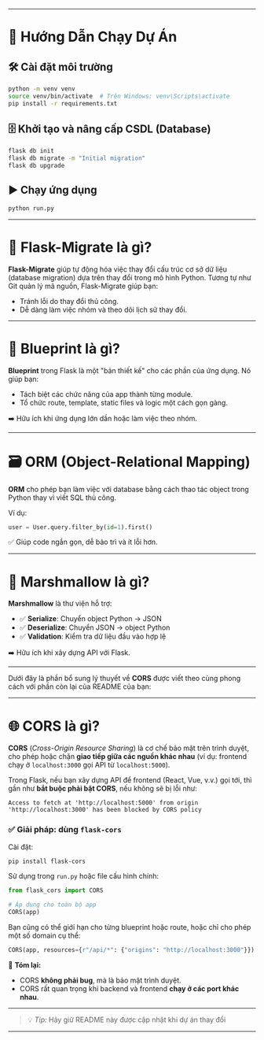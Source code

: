 

---

# 🚀 Hướng Dẫn Chạy Dự Án

## 🛠️ Cài đặt môi trường

```bash
python -m venv venv
source venv/bin/activate  # Trên Windows: venv\Scripts\activate
pip install -r requirements.txt
```

## 🗄️ Khởi tạo và nâng cấp CSDL (Database)

```bash
flask db init
flask db migrate -m "Initial migration"
flask db upgrade
```

## ▶️ Chạy ứng dụng

```bash
python run.py
```

---

# 🔄 Flask-Migrate là gì?

**Flask-Migrate** giúp tự động hóa việc thay đổi cấu trúc cơ sở dữ liệu (database migration) dựa trên thay đổi trong mô hình Python.
Tương tự như Git quản lý mã nguồn, Flask-Migrate giúp bạn:

* Tránh lỗi do thay đổi thủ công.
* Dễ dàng làm việc nhóm và theo dõi lịch sử thay đổi.

---

# 🧩 Blueprint là gì?

**Blueprint** trong Flask là một "bản thiết kế" cho các phần của ứng dụng. Nó giúp bạn:

* Tách biệt các chức năng của app thành từng module.
* Tổ chức route, template, static files và logic một cách gọn gàng.

➡️ Hữu ích khi ứng dụng lớn dần hoặc làm việc theo nhóm.

---

# 🗃️ ORM (Object-Relational Mapping)

**ORM** cho phép bạn làm việc với database bằng cách thao tác object trong Python thay vì viết SQL thủ công.

Ví dụ:

```python
user = User.query.filter_by(id=1).first()
```

✅ Giúp code ngắn gọn, dễ bảo trì và ít lỗi hơn.

---

# 🧪 Marshmallow là gì?

**Marshmallow** là thư viện hỗ trợ:

* ✅ **Serialize**: Chuyển object Python → JSON
* ✅ **Deserialize**: Chuyển JSON → object Python
* ✅ **Validation**: Kiểm tra dữ liệu đầu vào hợp lệ

➡️ Hữu ích khi xây dựng API với Flask.

---

Dưới đây là phần bổ sung lý thuyết về **CORS** được viết theo cùng phong cách với phần còn lại của README của bạn:

---

# 🌐 CORS là gì?

**CORS** (*Cross-Origin Resource Sharing*) là cơ chế bảo mật trên trình duyệt, cho phép hoặc chặn **giao tiếp giữa các nguồn khác nhau** (ví dụ: frontend chạy ở `localhost:3000` gọi API từ `localhost:5000`).

Trong Flask, nếu bạn xây dựng API để frontend (React, Vue, v.v.) gọi tới, thì gần như **bắt buộc phải bật CORS**, nếu không sẽ bị lỗi như:

```text
Access to fetch at 'http://localhost:5000' from origin 'http://localhost:3000' has been blocked by CORS policy
```

### ✅ Giải pháp: dùng `flask-cors`

Cài đặt:

```bash
pip install flask-cors
```

Sử dụng trong `run.py` hoặc file cấu hình chính:

```python
from flask_cors import CORS

# Áp dụng cho toàn bộ app
CORS(app)
```

Bạn cũng có thể giới hạn cho từng blueprint hoặc route, hoặc chỉ cho phép một số domain cụ thể:

```python
CORS(app, resources={r"/api/*": {"origins": "http://localhost:3000"}})
```


📌 **Tóm lại:**

* CORS **không phải bug**, mà là bảo mật trình duyệt.
* CORS rất quan trọng khi backend và frontend **chạy ở các port khác nhau**.




---

> 💡 *Tip:* Hãy giữ README này được cập nhật khi dự án thay đổi 

---



